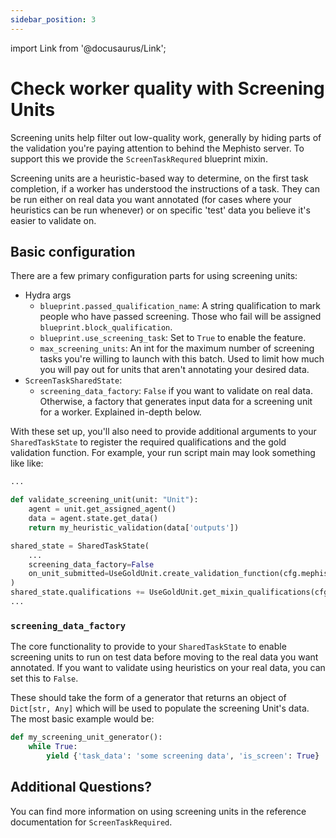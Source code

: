 ```yaml
---
sidebar_position: 3
---
```


import Link from '@docusaurus/Link';

# Check worker quality with Screening Units

Screening units help filter out low-quality work, generally by hiding parts of the validation you're paying attention to behind the Mephisto server. To support this we provide the `ScreenTaskRequred` blueprint mixin.

Screening units are a heuristic-based way to determine, on the first task completion, if a worker has understood the instructions of a task. They can be run either on real data you want annotated (for cases where your heuristics can be run whenever) or on specific 'test' data you believe it's easier to validate on.


## Basic configuration

There are a few primary configuration parts for using screening units:
- Hydra args
  - `blueprint.passed_qualification_name`: A string qualification to mark people who have passed screening. Those who fail will be assigned `blueprint.block_qualification`.
  - `blueprint.use_screening_task`: Set to `True` to enable the feature.
  - `max_screening_units`: An int for the maximum number of screening tasks you're willing to launch with this batch. Used to limit how much you will pay out for units that aren't annotating your desired data.
- `ScreenTaskSharedState`:
  - `screening_data_factory`: `False` if you want to validate on real data. Otherwise, a factory that generates input data for a screening unit for a worker. Explained in-depth below.

With these set up, you'll also need to provide additional arguments to your `SharedTaskState` to register the required qualifications and the gold validation function. For example, your run script main may look something like like:
```python
...

def validate_screening_unit(unit: "Unit"):
    agent = unit.get_assigned_agent()
    data = agent.state.get_data()
    return my_heuristic_validation(data['outputs'])

shared_state = SharedTaskState(
    ...
    screening_data_factory=False
    on_unit_submitted=UseGoldUnit.create_validation_function(cfg.mephisto, validate_gold_unit)
)
shared_state.qualifications += UseGoldUnit.get_mixin_qualifications(cfg.mephisto, shared_state)
...
```

### `screening_data_factory`

The core functionality to provide to your `SharedTaskState` to enable screening units to run on test data before moving to the real data you want annotated. If you want to validate using heuristics on your real data, you can set this to `False`.

These should take the form of a generator that returns an object of `Dict[str, Any]` which will be used to populate the screening Unit's data. The most basic example would be:
```python
def my_screening_unit_generator():
    while True:
        yield {'task_data': 'some screening data', 'is_screen': True}
```

## Additional Questions?

You can find more information on using screening units in the reference documentation for <Link target={null} to="pathname:///python_api/mephisto/abstractions/blueprints/mixins/screen_task_required.html">`ScreenTaskRequired`</Link>.
